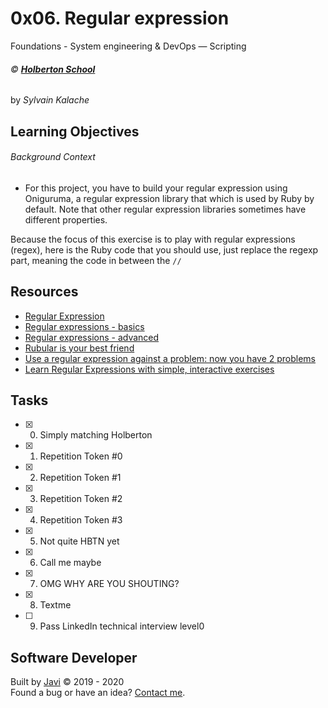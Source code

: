 # 0x06. Regular expression
Foundations - System engineering & DevOps ― Scripting

###### :copyright: **[Holberton School](https://www.holbertonschool.com/)**
by _Sylvain Kalache_

## Learning Objectives
###### Background Context
* For this project, you have to build your regular expression using Oniguruma, a regular expression library that which is used by Ruby by default. Note that other regular expression libraries sometimes have different properties.

Because the focus of this exercise is to play with regular expressions (regex), here is the Ruby code that you should use, just replace the regexp part, meaning the code in between the ```//```

## Resources
* [Regular Expression](https://intranet.hbtn.io/concepts/29)
* [Regular expressions - basics](https://www.slideshare.net/neha_jain/introducing-regular-expressions)
* [Regular expressions - advanced](https://www.slideshare.net/neha_jain/advanced-regular-expressions-80296518)
* [Rubular is your best friend](https://rubular.com/)
* [Use a regular expression against a problem: now you have 2 problems](https://blog.codinghorror.com/regular-expressions-now-you-have-two-problems/)
* [Learn Regular Expressions with simple, interactive exercises](https://regexone.com/)

## Tasks
* [x] 0. Simply matching Holberton
* [x] 1. Repetition Token #0
* [x] 2. Repetition Token #1
* [x] 3. Repetition Token #2
* [x] 4. Repetition Token #3
* [x] 5. Not quite HBTN yet
* [x] 6. Call me maybe
* [x] 7. OMG WHY ARE YOU SHOUTING?
* [x] 8. Textme
* [ ] 9. Pass LinkedIn technical interview level0

## Software Developer
Built by [Javi](https://github.com/javi0b01) :copyright: 2019 - 2020  
Found a bug or have an idea? [Contact me](https://www.linkedin.com/in/javi0b01/).
